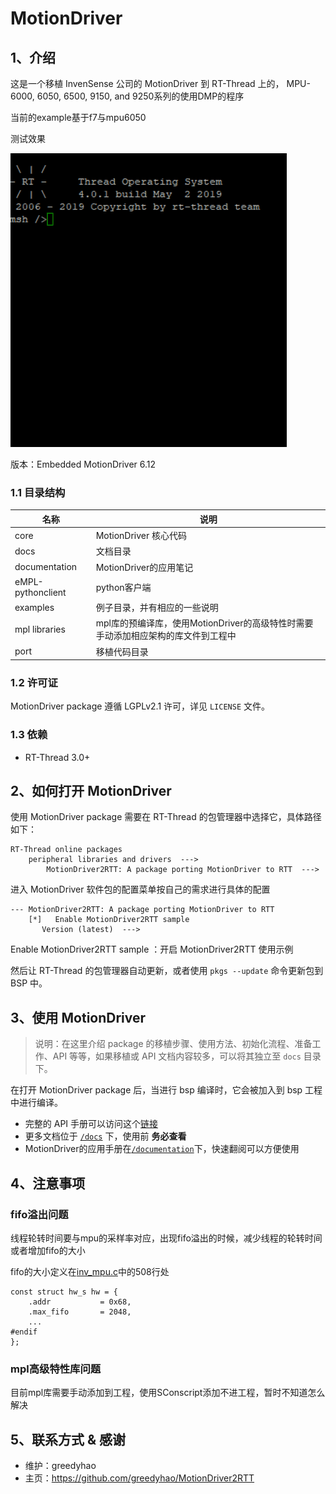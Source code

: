 # MotionDriver

## 1、介绍

这是一个移植 InvenSense 公司的 MotionDriver 到 RT-Thread 上的， MPU-6000, 6050, 6500, 9150, and 9250系列的使用DMP的程序

当前的example基于f7与mpu6050

测试效果

![](/docs/figures/motion_driver_test.gif)

版本：Embedded MotionDriver 6.12

### 1.1 目录结构

| 名称 | 说明 |
| ---- | ---- |
| core | MotionDriver 核心代码 |
| docs  | 文档目录 |
| documentation | MotionDriver的应用笔记 |
| eMPL-pythonclient | python客户端 |
| examples | 例子目录，并有相应的一些说明 |
| mpl libraries | mpl库的预编译库，使用MotionDriver的高级特性时需要手动添加相应架构的库文件到工程中|
| port | 移植代码目录 |

### 1.2 许可证

MotionDriver package 遵循 LGPLv2.1 许可，详见 `LICENSE` 文件。

### 1.3 依赖

- RT-Thread 3.0+

## 2、如何打开 MotionDriver

使用 MotionDriver package 需要在 RT-Thread 的包管理器中选择它，具体路径如下：

```
RT-Thread online packages
    peripheral libraries and drivers  --->
        MotionDriver2RTT: A package porting MotionDriver to RTT  --->
```

进入 MotionDriver 软件包的配置菜单按自己的需求进行具体的配置

    --- MotionDriver2RTT: A package porting MotionDriver to RTT                           
        [*]   Enable MotionDriver2RTT sample
           Version (latest)  --->
Enable MotionDriver2RTT sample ：开启 MotionDriver2RTT 使用示例

然后让 RT-Thread 的包管理器自动更新，或者使用 `pkgs --update` 命令更新包到 BSP 中。

## 3、使用 MotionDriver

> 说明：在这里介绍 package 的移植步骤、使用方法、初始化流程、准备工作、API 等等，如果移植或 API 文档内容较多，可以将其独立至 `docs` 目录下。

在打开 MotionDriver package 后，当进行 bsp 编译时，它会被加入到 bsp 工程中进行编译。

* 完整的 API 手册可以访问这个[链接](docs/api.md)
* 更多文档位于 [`/docs`](/docs) 下，使用前 **务必查看**
* MotionDriver的应用手册在[`/documentation`](/documentation)下，快速翻阅可以方便使用

## 4、注意事项

### fifo溢出问题

线程轮转时间要与mpu的采样率对应，出现fifo溢出的时候，减少线程的轮转时间或者增加fifo的大小

fifo的大小定义在[inv_mpu.c](motion_driver\core\driver\eMPL\inv_mpu.c)中的508行处

```
const struct hw_s hw = {
    .addr           = 0x68,
    .max_fifo       = 2048,
    ...
#endif
};
```

### mpl高级特性库问题

目前mpl库需要手动添加到工程，使用SConscript添加不进工程，暂时不知道怎么解决

## 5、联系方式 & 感谢

* 维护：greedyhao
* 主页：https://github.com/greedyhao/MotionDriver2RTT
